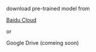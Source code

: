 download pre-trained model from  

[Baidu Cloud](https://pan.baidu.com/s/1E-cJM4ftyTzbprFFGMz3dQ)  

or  

Google Drive (comeing soon)
